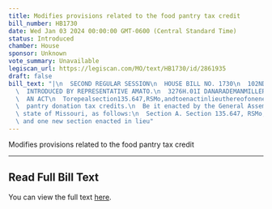 ```yaml
---
title: Modifies provisions related to the food pantry tax credit
bill_number: HB1730
date: Wed Jan 03 2024 00:00:00 GMT-0600 (Central Standard Time)
status: Introduced
chamber: House
sponsor: Unknown
vote_summary: Unavailable
legiscan_url: https://legiscan.com/MO/text/HB1730/id/2861935
draft: false
bill_text: "|\n  SECOND REGULAR SESSION\n  HOUSE BILL NO. 1730\n  102ND GENERAL ASSEMBLY\n\
  \  INTRODUCED BY REPRESENTATIVE AMATO.\n  3276H.01I DANARADEMANMILLER,ChiefClerk\n\
  \  AN ACT\n  Torepealsection135.647,RSMo,andtoenactinlieuthereofonenewsectionrelatingtofood\n\
  \  pantry donation tax credits.\n  Be it enacted by the General Assembly of the\
  \ state of Missouri, as follows:\n  Section A. Section 135.647, RSMo, is repealed\
  \ and one new section enacted in lieu"
---
```

Modifies provisions related to the food pantry tax credit

---

## Read Full Bill Text

You can view the full text [here](https://legiscan.com/MO/text/HB1730/id/2861935).
